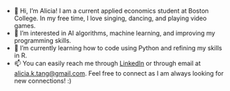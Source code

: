 - 👋 Hi, I’m Alicia! I am a current applied economics student at Boston College. In my free time, I love singing, dancing, and playing video games.
- 👀 I’m interested in AI algorithms, machine learning, and improving my programming skills.
- 🌱 I’m currently learning how to code using Python and refining my skills in R. 
- 📫 You can easily reach me through [LinkedIn](https://www.linkedin.com/in/aliciatang6/) or through email at alicia.k.tang@gmail.com. Feel free to connect as I am always looking for new connections! :)
